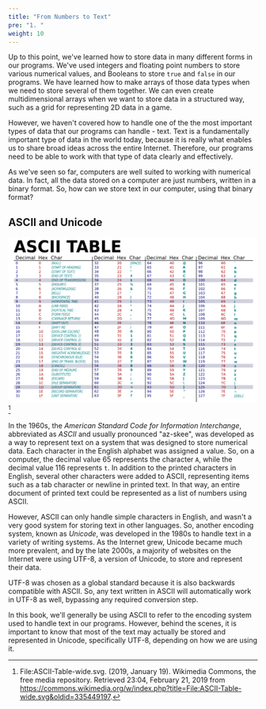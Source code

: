 ```yaml
---
title: "From Numbers to Text"
pre: "1. "
weight: 10
---
```


Up to this point, we've learned how to store data in many different forms in our programs. We've used integers and floating point numbers to store various numerical values, and Booleans to store `true` and `false` in our programs. We have learned how to make arrays of those data types when we need to store several of them together. We can even create multidimensional arrays when we want to store data in a structured way, such as a grid for representing 2D data in a game. 

However, we haven't covered how to handle one of the the most important types of data that our programs can handle - text. Text is a fundamentally important type of data in the world today, because it is really what enables us to share broad ideas across the entire Internet. Therefore, our programs need to be able to work with that type of data clearly and effectively. 

As we've seen so far, computers are well suited to working with numerical data. In fact, all the data stored on a computer are just numbers, written in a binary format. So, how can we store text in our computer, using that binary format?

## ASCII and Unicode

![ASCII Table](/images/09-string/7.1.ascii.wikimedia.svg)[^1]

[^1]: File:ASCII-Table-wide.svg. (2019, January 19). Wikimedia Commons, the free media repository. Retrieved 23:04, February 21, 2019 from https://commons.wikimedia.org/w/index.php?title=File:ASCII-Table-wide.svg&oldid=335449197.

In the 1960s, the _American Standard Code for Information Interchange_, abbreviated as _ASCII_ and usually pronounced "az-skee", was developed as a way to represent text on a system that was designed to store numerical data. Each character in the English alphabet was assigned a value. So, on a computer, the decimal value $65$ represents the character `A`, while the decimal value $116$ represents `t`. In addition to the printed characters in English, several other characters were added to ASCII, representing items such as a tab character or newline in printed text. In that way, an entire document of printed text could be represented as a list of numbers using ASCII. 

However, ASCII can only handle simple characters in English, and wasn't a very good system for storing text in other languages. So, another encoding system, known as _Unicode_, was developed in the 1980s to handle text in a variety of writing systems. As the Internet grew, Unicode became much more prevalent, and by the late 2000s, a majority of websites on the Internet were using UTF-8, a version of Unicode, to store and represent their data.

UTF-8 was chosen as a global standard because it is also backwards compatible with ASCII. So, any text written in ASCII will automatically work in UTF-8 as well, bypassing any required conversion step.

In this book, we'll generally be using ASCII to refer to the encoding system used to handle text in our programs. However, behind the scenes, it is important to know that most of the text may actually be stored and represented in Unicode, specifically UTF-8, depending on how we are using it. 

